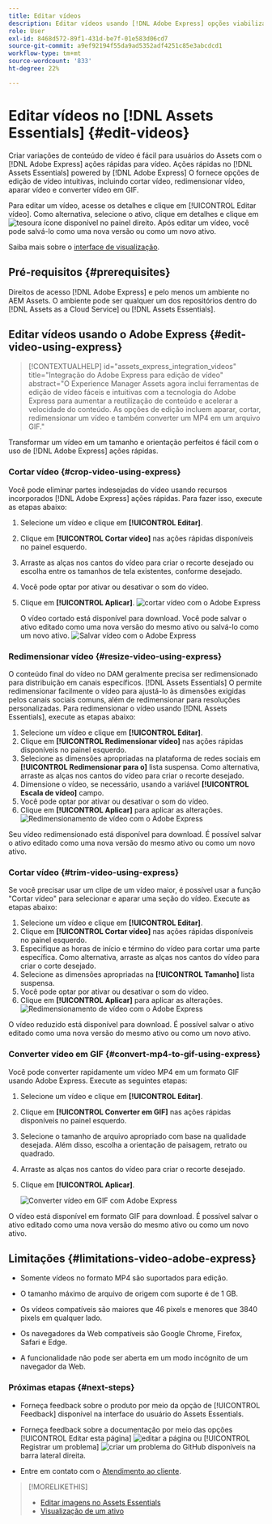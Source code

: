 ```yaml
---
title: Editar vídeos
description: Editar vídeos usando [!DNL Adobe Express] opções viabilizadas pelo e salvar vídeos atualizados como versões.
role: User
exl-id: 8468d572-89f1-431d-be7f-01e583d06cd7
source-git-commit: a9ef92194f55da9ad5352adf4251c85e3abcdcd1
workflow-type: tm+mt
source-wordcount: '833'
ht-degree: 22%

---
```


# Editar vídeos no [!DNL Assets Essentials] {#edit-videos}

Criar variações de conteúdo de vídeo é fácil para usuários do Assets com o [!DNL Adobe Express] ações rápidas para vídeo. Ações rápidas no [!DNL Assets Essentials] powered by [!DNL Adobe Express] O fornece opções de edição de vídeo intuitivas, incluindo cortar vídeo, redimensionar vídeo, aparar vídeo e converter vídeo em GIF.

Para editar um vídeo, acesse os detalhes e clique em [!UICONTROL Editar vídeo]. Como alternativa, selecione o ativo, clique em detalhes e clique em ![tesoura](assets/do-not-localize/cut.svg) ícone disponível no painel direito. Após editar um vídeo, você pode salvá-lo como uma nova versão ou como um novo ativo.

Saiba mais sobre o [interface de visualização](/help/using/navigate-view.md#preview-assets).

## Pré-requisitos {#prerequisites}

Direitos de acesso [!DNL Adobe Express] e pelo menos um ambiente no AEM Assets. O ambiente pode ser qualquer um dos repositórios dentro do [!DNL Assets as a Cloud Service] ou [!DNL Assets Essentials].

## Editar vídeos usando o Adobe Express {#edit-video-using-express}

>[!CONTEXTUALHELP]
>id="assets_express_integration_videos"
>title="Integração do Adobe Express para edição de vídeo"
>abstract="O Experience Manager Assets agora inclui ferramentas de edição de vídeo fáceis e intuitivas com a tecnologia do Adobe Express para aumentar a reutilização de conteúdo e acelerar a velocidade do conteúdo. As opções de edição incluem aparar, cortar, redimensionar um vídeo e também converter um MP4 em um arquivo GIF."

Transformar um vídeo em um tamanho e orientação perfeitos é fácil com o uso de [!DNL Adobe Express] ações rápidas.

### Cortar vídeo {#crop-video-using-express}

Você pode eliminar partes indesejadas do vídeo usando recursos incorporados [!DNL Adobe Express] ações rápidas. Para fazer isso, execute as etapas abaixo:

1. Selecione um vídeo e clique em **[!UICONTROL Editar]**.
2. Clique em **[!UICONTROL Cortar vídeo]** nas ações rápidas disponíveis no painel esquerdo.
3. Arraste as alças nos cantos do vídeo para criar o recorte desejado ou escolha entre os tamanhos de tela existentes, conforme desejado.
4. Você pode optar por ativar ou desativar o som do vídeo.
5. Clique em **[!UICONTROL Aplicar]**.
   ![cortar vídeo com o Adobe Express](/help/using/assets/adobe-express-crop-video.png)

   O vídeo cortado está disponível para download. Você pode salvar o ativo editado como uma nova versão do mesmo ativo ou salvá-lo como um novo ativo. ![Salvar vídeo com o Adobe Express](/help/using/assets/adobe-express-save-video.png)

### Redimensionar vídeo {#resize-video-using-express}

O conteúdo final do vídeo no DAM geralmente precisa ser redimensionado para distribuição em canais específicos. [!DNL Assets Essentials] O permite redimensionar facilmente o vídeo para ajustá-lo às dimensões exigidas pelos canais sociais comuns, além de redimensionar para resoluções personalizadas. Para redimensionar o vídeo usando [!DNL Assets Essentials], execute as etapas abaixo:

1. Selecione um vídeo e clique em **[!UICONTROL Editar]**.
2. Clique em **[!UICONTROL Redimensionar vídeo]** nas ações rápidas disponíveis no painel esquerdo.
3. Selecione as dimensões apropriadas na plataforma de redes sociais em **[!UICONTROL Redimensionar para o]** lista suspensa. Como alternativa, arraste as alças nos cantos do vídeo para criar o recorte desejado.
4. Dimensione o vídeo, se necessário, usando a variável **[!UICONTROL Escala de vídeo]** campo.
5. Você pode optar por ativar ou desativar o som do vídeo.
6. Clique em **[!UICONTROL Aplicar]** para aplicar as alterações.
   ![Redimensionamento de vídeo com o Adobe Express](/help/using/assets/adobe-express-resize-video.png)

Seu vídeo redimensionado está disponível para download. É possível salvar o ativo editado como uma nova versão do mesmo ativo ou como um novo ativo.

### Cortar vídeo {#trim-video-using-express}

Se você precisar usar um clipe de um vídeo maior, é possível usar a função &quot;Cortar vídeo&quot; para selecionar e aparar uma seção do vídeo. Execute as etapas abaixo:

1. Selecione um vídeo e clique em **[!UICONTROL Editar]**.
2. Clique em **[!UICONTROL Cortar vídeo]** nas ações rápidas disponíveis no painel esquerdo.
3. Especifique as horas de início e término do vídeo para cortar uma parte específica. Como alternativa, arraste as alças nos cantos do vídeo para criar o corte desejado.
4. Selecione as dimensões apropriadas na **[!UICONTROL Tamanho]** lista suspensa.
5. Você pode optar por ativar ou desativar o som do vídeo.
6. Clique em **[!UICONTROL Aplicar]** para aplicar as alterações.
   ![Redimensionamento de vídeo com o Adobe Express](/help/using/assets/adobe-express-trim-video.png)

O vídeo reduzido está disponível para download. É possível salvar o ativo editado como uma nova versão do mesmo ativo ou como um novo ativo.

### Converter vídeo em GIF {#convert-mp4-to-gif-using-express}

Você pode converter rapidamente um vídeo MP4 em um formato GIF usando Adobe Express. Execute as seguintes etapas:

1. Selecione um vídeo e clique em **[!UICONTROL Editar]**.
2. Clique em **[!UICONTROL Converter em GIF]** nas ações rápidas disponíveis no painel esquerdo.
3. Selecione o tamanho de arquivo apropriado com base na qualidade desejada. Além disso, escolha a orientação de paisagem, retrato ou quadrado.
4. Arraste as alças nos cantos do vídeo para criar o recorte desejado.
5. Clique em **[!UICONTROL Aplicar]**.

   ![Converter vídeo em GIF com Adobe Express](/help/using/assets/adobe-express-convert-video-to-gif.png)

O vídeo está disponível em formato GIF para download. É possível salvar o ativo editado como uma nova versão do mesmo ativo ou como um novo ativo.

## Limitações {#limitations-video-adobe-express}

* Somente vídeos no formato MP4 são suportados para edição.

* O tamanho máximo de arquivo de origem com suporte é de 1 GB.

* Os vídeos compatíveis são maiores que 46 pixels e menores que 3840 pixels em qualquer lado.

* Os navegadores da Web compatíveis são Google Chrome, Firefox, Safari e Edge.

* A funcionalidade não pode ser aberta em um modo incógnito de um navegador da Web.

### Próximas etapas {#next-steps}

* Forneça feedback sobre o produto por meio da opção de [!UICONTROL Feedback] disponível na interface do usuário do Assets Essentials.

* Forneça feedback sobre a documentação por meio das opções [!UICONTROL Editar esta página] ![editar a página](assets/do-not-localize/edit-page.png) ou [!UICONTROL Registrar um problema] ![criar um problema do GitHub](assets/do-not-localize/github-issue.png) disponíveis na barra lateral direita.

* Entre em contato com o [Atendimento ao cliente](https://experienceleague.adobe.com/pt-br?support-solution=General#support).

>[!MORELIKETHIS]
>
>* [Editar imagens no Assets Essentials](/help/using/edit-images.md)
>* [Visualização de um ativo](/help/using/navigate-view.md#preview-assets)
